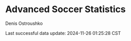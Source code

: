 # Advanced Soccer Statistics
Denis Ostroushko

<!-- gfm -->

Last successful data update: 2024-11-26 01:25:28 CST
